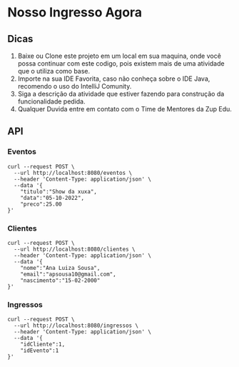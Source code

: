 # Nosso Ingresso Agora

## Dicas

1. Baixe ou Clone este projeto em um local em sua maquina, onde você possa continuar com este codigo, pois existem mais de uma atividade que o utiliza como base.
2. Importe na sua IDE Favorita, caso não conheça sobre o IDE Java, recomendo o uso do IntelliJ Comunity.
3. Siga a descrição da atividade que estiver fazendo para construção da funcionalidade pedida.
4. Qualquer Duvida entre em contato com o Time de Mentores da Zup Edu.

## API

### Eventos

```shell
curl --request POST \
  --url http://localhost:8080/eventos \
  --header 'Content-Type: application/json' \
  --data '{
	"titulo":"Show da xuxa",
	"data":"05-10-2022",
	"preco":25.00
}'
```

### Clientes

```shell
curl --request POST \
  --url http://localhost:8080/clientes \
  --header 'Content-Type: application/json' \
  --data '{
	"nome":"Ana Luiza Sousa",
	"email":"apsousa10@gmail.com",
	"nascimento":"15-02-2000"
}'
```

### Ingressos

```shell
curl --request POST \
  --url http://localhost:8080/ingressos \
  --header 'Content-Type: application/json' \
  --data '{
	"idCliente":1,
	"idEvento":1
}'
```
